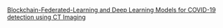 [Blockchain-Federated-Learning and Deep Learning Models for COVID-19 detection using CT Imaging](https://deepai.org/publication/blockchain-federated-learning-and-deep-learning-models-for-covid-19-detection-using-ct-imaging)


<!--stackedit_data:
eyJoaXN0b3J5IjpbLTEyNDMyNDA1MzZdfQ==
-->
